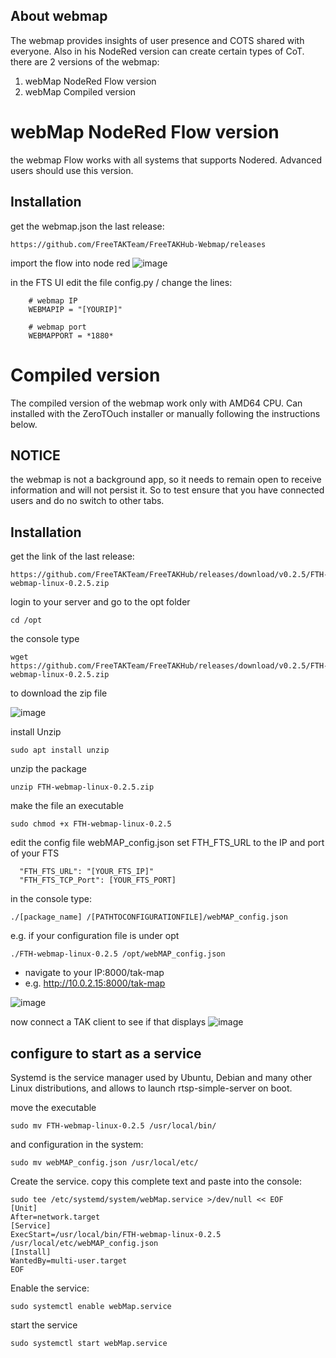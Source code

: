 ## About webmap
The webmap provides insights of user presence and COTS shared with everyone. Also in his NodeRed version can create certain types of CoT.
there are 2 versions of the webmap:
1.  webMap NodeRed Flow version
2.  webMap Compiled version 


# webMap NodeRed Flow version
the webmap Flow works with all systems that supports Nodered. Advanced users should use this version.

## Installation 
get the webmap.json the last release:
```
https://github.com/FreeTAKTeam/FreeTAKHub-Webmap/releases
```
import the flow into node red
![image](https://user-images.githubusercontent.com/60719165/177557386-7b928582-fc87-4141-9cf5-713f5ff11b46.png)


in the FTS UI edit the file config.py /
change the lines:
```
    # webmap IP
    WEBMAPIP = "[YOURIP]"

    # webmap port
    WEBMAPPORT = *1880*
```

# Compiled version
The compiled version of the webmap work only with AMD64 CPU. Can installed with the ZeroTOuch installer or manually following the instructions below.

 ## NOTICE
the webmap is not a background app, so it needs to remain open to receive information and will not persist it.
So to test ensure that you have connected users and do no switch to other tabs.


## Installation 

get the link of the last release:
```
https://github.com/FreeTAKTeam/FreeTAKHub/releases/download/v0.2.5/FTH-webmap-linux-0.2.5.zip
```
login to your server and go to the opt folder

```
cd /opt
```

the console type  


```
wget https://github.com/FreeTAKTeam/FreeTAKHub/releases/download/v0.2.5/FTH-webmap-linux-0.2.5.zip
```
to download the zip file

![image](https://user-images.githubusercontent.com/60719165/142767625-c871e45a-8d0f-49ab-95ff-ddb2f99bfe8d.png)

install Unzip
```
sudo apt install unzip
```

unzip the package
```
unzip FTH-webmap-linux-0.2.5.zip
```

make the file an executable
```
sudo chmod +x FTH-webmap-linux-0.2.5
```
edit the config file webMAP_config.json
set FTH_FTS_URL to the IP and port of your FTS

```
  "FTH_FTS_URL": "[YOUR_FTS_IP]" 
  "FTH_FTS_TCP_Port": [YOUR_FTS_PORT]
```

in the console type:
```
./[package_name] /[PATHTOCONFIGURATIONFILE]/webMAP_config.json
```

e.g. if your configuration file is under opt
```
./FTH-webmap-linux-0.2.5 /opt/webMAP_config.json
```

* navigate to your IP:8000/tak-map 
* e.g. http://10.0.2.15:8000/tak-map

![image](https://user-images.githubusercontent.com/60719165/142767854-276d1413-ece2-4487-8499-c7253fb27e8b.png)

now connect a TAK client to see if that displays
![image](https://user-images.githubusercontent.com/60719165/143260791-d909e0d5-38e4-4d78-98fe-2fb488e333bf.png)

## configure to start as a service
Systemd is the service manager used by Ubuntu, Debian and many other Linux distributions, and allows to launch rtsp-simple-server on boot.

move the executable
```
sudo mv FTH-webmap-linux-0.2.5 /usr/local/bin/
```

and configuration in the system:

```
sudo mv webMAP_config.json /usr/local/etc/
```

Create the service. copy this complete text and paste into the console:
```
sudo tee /etc/systemd/system/webMap.service >/dev/null << EOF
[Unit]
After=network.target
[Service]
ExecStart=/usr/local/bin/FTH-webmap-linux-0.2.5  /usr/local/etc/webMAP_config.json
[Install]
WantedBy=multi-user.target
EOF
```

Enable the service:
```
sudo systemctl enable webMap.service
```

start the service
```
sudo systemctl start webMap.service
```
